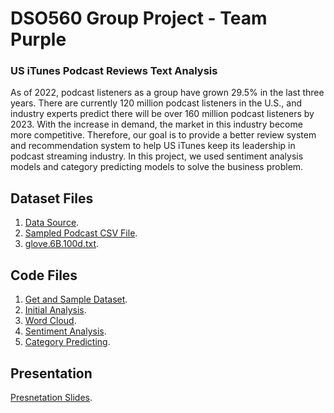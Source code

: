 # DSO560 Group Project - Team Purple
### US iTunes Podcast Reviews Text Analysis
As of 2022, podcast listeners as a group have grown 29.5% in the last three years. There are currently 120 million podcast listeners in the U.S., and industry experts predict there will be over 160 million podcast listeners by 2023.
With the increase in demand, the market in this industry become more competitive. Therefore, our goal is to provide a better review system and recommendation system to help US iTunes keep its leadership in podcast streaming industry. In this project, we used sentiment analysis models and category predicting models to solve the business problem. 

## Dataset Files
1. [Data Source](https://www.kaggle.com/datasets/thoughtvector/podcastreviews).
2. [Sampled Podcast CSV File](https://github.com/ycmillielin/Natural-language-processing/blob/main/Project/Dataset/podcast_sample.csv.zip).
3. [glove.6B.100d.txt](https://www.kaggle.com/datasets/danielwillgeorge/glove6b100dtxt).

## Code Files
1. [Get and Sample Dataset](https://github.com/ycmillielin/Natural-language-processing/blob/main/Project/Code/GetSampleData.ipynb).
2. [Initial Analysis](https://github.com/ycmillielin/Natural-language-processing/blob/main/Project/Code/Initial_Analysis.ipynb).
3. [Word Cloud](https://github.com/ycmillielin/Natural-language-processing/blob/main/Project/Code/Word_Cloud_Visualization.ipynb).
4. [Sentiment Analysis](https://github.com/ycmillielin/Natural-language-processing/blob/main/Project/Code/Sentiment_Analysis_Modelling.ipynb).
5. [Category Predicting](https://github.com/ycmillielin/Natural-language-processing/blob/main/Project/Code/Category_Predicting_using_Reviews.ipynb).

## Presentation
[Presnetation Slides](https://github.com/ycmillielin/Natural-language-processing/blob/main/Project/NLP_podcast.pdf).
